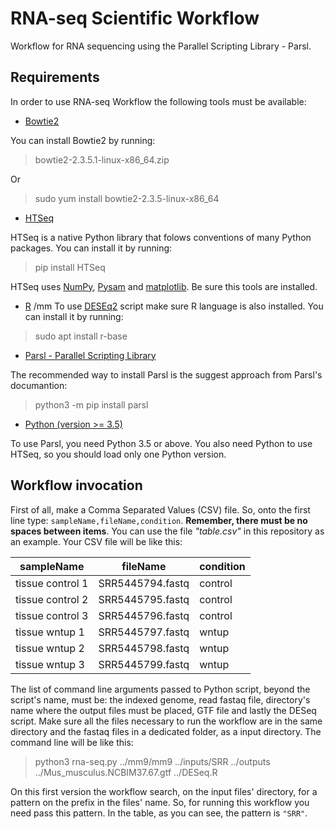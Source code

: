# RNA-seq Scientific Workflow
Workflow for RNA sequencing using the Parallel Scripting Library - Parsl.

## Requirements

In order to use RNA-seq Workflow the following tools must be available:

- [Bowtie2](http://bowtie-bio.sourceforge.net/bowtie2/index.shtml)

You can install Bowtie2 by running:

> bowtie2-2.3.5.1-linux-x86_64.zip

Or

> sudo yum install bowtie2-2.3.5-linux-x86_64

- [HTSeq](https://htseq.readthedocs.io/en/master/)

HTSeq is a native Python library that folows conventions of many Python packages. You can install it by running:

> pip install HTSeq

HTSeq uses [NumPy](https://numpy.org/), [Pysam](https://github.com/pysam-developers/pysam) and [matplotlib](https://matplotlib.org/). Be sure this tools are installed.

- [R](https://www.r-project.org/)
/mm
To use [DESEq2](https://bioconductor.org/packages/release/bioc/html/DESeq2.html) script make sure R language is also installed. You can install it by running:


> sudo apt install r-base

- [Parsl - Parallel Scripting Library](https://parsl.readthedocs.io/en/stable/index.html)

The recommended way to install Parsl is the suggest approach from Parsl's documantion:


> python3 -m pip install parsl

- [Python (version >= 3.5)](https://www.python.org/)

To use Parsl, you need Python 3.5 or above. You also need Python to use HTSeq, so you should load only one Python version.

## Workflow invocation

First of all, make a Comma Separated Values (CSV) file. So, onto the first line type: ``sampleName,fileName,condition``. **Remember, there must be no spaces between items**. You can use the file *"table.csv"* in this repository as an example. Your CSV file will be like this:

   |    sampleName    |     fileName     |condition|
   |------------------|------------------|---------|
   | tissue control 1 | SRR5445794.fastq | control |
   | tissue control 2 | SRR5445795.fastq | control |
   | tissue control 3 | SRR5445796.fastq | control |
   | tissue wntup 1   | SRR5445797.fastq | wntup   |
   | tissue wntup 2   | SRR5445798.fastq | wntup   |
   | tissue wntup 3   | SRR5445799.fastq | wntup   |

The list of command line arguments passed to Python script, beyond the script's name, must be: the indexed genome, read fastaq file, directory's name where the output files must be placed,  GTF file and lastly the DESeq script. Make sure all the files necessary to run the workflow are in the same directory and the fastaq files in a dedicated folder, as a input directory. The command line will be like this:

> python3 rna-seq.py ../mm9/mm9 ../inputs/SRR ../outputs ../Mus_musculus.NCBIM37.67.gtf ../DESeq.R

On this first version the workflow search, on the input files' directory, for a pattern on the prefix in the files' name. So, for running this workflow you need pass this pattern. In the table, as you can see, the pattern is ``"SRR"``.
